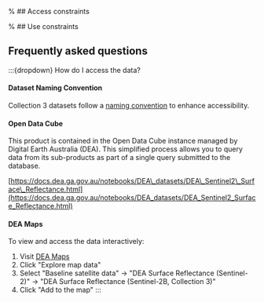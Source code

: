 % ## Access constraints

% ## Use constraints

## Frequently asked questions

:::{dropdown} How do I access the data?
#### Dataset Naming Convention

Collection 3 datasets follow a [naming convention](https://docs.dea.ga.gov.au/reference/collection_3_naming.html?highlight=convention) to enhance accessibility.

#### Open Data Cube

This product is contained in the Open Data Cube instance managed by Digital Earth Australia (DEA). This simplified process allows you to query data from its sub-products as part of a single query submitted to the database.

[https://docs.dea.ga.gov.au/notebooks/DEA\_datasets/DEA\_Sentinel2\_Surface\_Reflectance.html](https://docs.dea.ga.gov.au/notebooks/DEA_datasets/DEA_Sentinel2_Surface_Reflectance.html)

#### DEA Maps

To view and access the data interactively:

1. Visit [DEA Maps](https://maps.dea.ga.gov.au/)
2. Click "Explore map data"
3. Select "Baseline satellite data" -> "DEA Surface Reflectance (Sentinel-2)" -> "DEA Surface Reflectance (Sentinel-2B, Collection 3)"
4. Click "Add to the map"
:::

